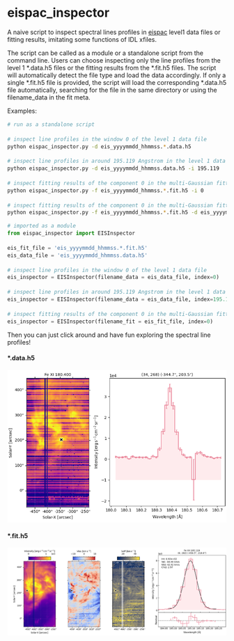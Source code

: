 # eispac_inspector
A naive script to inspect spectral lines profiles in [eispac](https://eispac.readthedocs.io/en/latest/index.html#) level1 data files or fitting results, imitating some functions of IDL xfiles. 

The script can be called as a module or a standalone script from the command line. Users can choose inspecting only the line profiles from the level 1 *.data.h5 files or the fitting results from the *.fit.h5 files. The script will automatically detect the file type and load the data accordingly. If only a single *.fit.h5 file is provided, the script will load the corresponding *.data.h5 file automatically, searching for the file in the same directory or using the filename_data in the fit meta.

Examples: 

```bash
# run as a standalone script

# inspect line profiles in the window 0 of the level 1 data file
python eispac_inspector.py -d eis_yyyymmdd_hhmmss.*.data.h5

# inspect line profiles in around 195.119 Angstrom in the level 1 data file
python eispac_inspector.py -d eis_yyyymmdd_hhmmss.data.h5 -i 195.119

# inspect fitting results of the component 0 in the multi-Gaussian fitting result file
python eispac_inspector.py -f eis_yyyymmdd_hhmmss.*.fit.h5 -i 0

# inspect fitting results of the component 0 in the multi-Gaussian fitting result file, also specify the data file
python eispac_inspector.py -f eis_yyyymmdd_hhmmss.*.fit.h5 -d eis_yyyymmdd_hhmmss.data.h5 -i 0
```

```python
# imported as a module
from eispac_inspector import EISInspector

eis_fit_file = 'eis_yyyymmdd_hhmmss.*.fit.h5'
eis_data_file = 'eis_yyyymmdd_hhmmss.data.h5'

# inspect line profiles in the window 0 of the level 1 data file
eis_inspector = EISInspector(filename_data = eis_data_file, index=0)

# inspect line profiles in around 195.119 Angstrom in the level 1 data file
eis_inspector = EISInspector(filename_data = eis_data_file, index=195.119)

# inspect fitting results of the component 0 in the multi-Gaussian fitting result file
eis_inspector = EISInspector(filename_fit = eis_fit_file, index=0)

```

Then you can just click around and have fun exploring the spectral line profiles!

#### *.data.h5
![alt text](docs/figures/eis_inspector_example_eiscube.png)

#### *.fit.h5
![alt text](docs/figures/eis_inspector_example_fitres.png)


